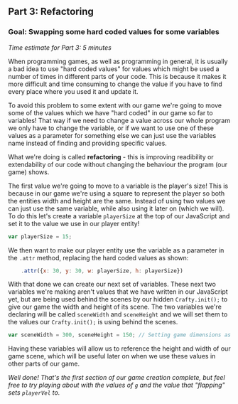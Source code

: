 ## Part 3: Refactoring 
### Goal: Swapping some hard coded values for some variables
*Time estimate for Part 3: 5 minutes*

When programming games, as well as programming in general, it is usually a bad idea to use "hard coded values" for values which might be used a number of times in different parts of your code. This is because it makes it more difficult and time consuming to change the value if you have to find every place where you used it and update it.

To avoid this problem to some extent with our game we're going to move some of the values which we have "hard coded" in our game so far to variables! That way if we need to change a value across our whole program we only have to change the variable, or if we want to use one of these values as a parameter for something else we can just use the variables name instead of finding and providing specific values.

What we're doing is called **refactoring** - this is improving readibility or extendability of our code without changing the behaviour the program (our game) shows.

The first value we're going to move to a variable is the player's size! This is because in our game we're using a square to represent the player so both the entities width and height are the same. Instead of using two values we can just use the same variable, while also using it later on (which we will). To do this let's create a variable `playerSize` at the top of our JavaScript and set it to the value we use in our player entity!

```javascript
var playerSize = 15;
```

We then want to make our player entity use the variable as a parameter in the `.attr` method, replacing the hard coded values as shown:

```javascript
    .attr({x: 30, y: 30, w: playerSize, h: playerSize})
```

With that done we can create our next set of variables. These next two variables we're making aren't values that we have written in our JavaScript yet, but are being used behind the scenes by our hidden `Crafty.init();` to give our game the width and height of its scene. The two variables we're declaring will be called `sceneWidth` and `sceneHeight` and we will set them to the values our `Crafty.init();` is using behind the scenes.

```javascript
var sceneWidth = 300, sceneHeight = 150; // Setting game dimensions as variables for reference
```

Having these variables will allow us to reference the height and width of our game scene, which will be useful later on when we use these values in other parts of our game.

*Well done! That's the first section of our game creation complete, but feel free to try playing about with the values of `g` and the value that "flapping" sets `playerVel` to.*
